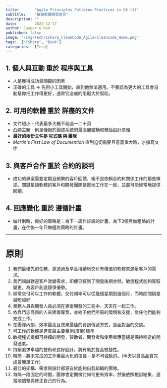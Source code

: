 ```yaml
---
title:       "Agile Principles Patterns Practices in C# (1)"
subtitle:    "敏捷軟體開發宣言"
description: ""
date:        2022-12-17
author: Jasper & Ken
published: false
image: "/img/Tech/Csharp_CleanCode_Agile/CleanCode_Home.png"
tags:  ["CSharp", "Book"]
categories:  [Tech]
---
```



## 1. 個人與互動 重於 程序與工具
- 人是獲得成功最關鍵的因素
- 正確的工具 => 先用小工具開始，直到他無法適用。不要認為更大的工具會自動幫你把工作得更好，通常它造成的阻礙大於幫助。

## 2. 可用的軟體 重於 詳盡的文件
- 文件短小 - 代表最多大概不超過一二十頁
- 凸顯主題 - 則是僅限於論述系統的最高層結構和概括設計原理
- **最好的兩份文件是 程式碼 與 團隊**
- _Martin's First Law of Documention_
直到迫切需要且意義重大時，才撰寫文件


## 3. 與客戶合作 重於 合約的談判
- 成功的專案需要定期且頻繁的客戶回饋，絕不是依賴合約和關係工作的那些陳述。關鍵是讓軟體的客戶和開發團隊緊密地工作在一起，並盡可能經常地提供回饋。


## 4. 回應變化 重於 遵循計畫
- 做計劃時，較好的策略是：為下一周作詳細的計畫，為下3個月做粗略的計畫，在往後一年只做極為簡略的計畫。


-----

原則
======
1. 我們最優先的任務，是透過及早且持續地交付有價值的軟體來滿足客戶的需求。
2. 我們竭誠歡迎客戶改變需求，即便已經到了開發後期亦然。敏捷程式能夠駕馭變更，為客戶創造競爭優勢。
3. 經常交付可以工作的軟體，交付頻率可以從幾個星期到幾個月，而時間間隔是越短越好
4. 業務人員與開發人員必須在專案開發的工程中，天天在一起工作。
5. 依靠鬥志高昂的人來建置專案，並給予他們所需的環境和支援，信任他們能夠完成工作。
6. 在團隊內部，效率最高且效果最佳的資訊傳遞方式，是面對面的交談。
7. 可工作的軟體是進度最主要量測(度量)標準
8. 敏捷程式提倡可持續的開發，贊助者、開發者和使用者應當總是保持穩定的開發速度。
9. 持續追求卓越的技術和良好設計，將有助於提高敏捷性。
10. 精簡 - 將未完成的工作量最大化的技藝 - 是不可或缺的。(今天以最高品質完成最簡單工作)
11. 最佳的架構、需求與設計都源自於能夠自我組織的團隊。
12. 每隔一段固定的時間，團隊會定期檢討如何更有效率，然後依照檢討結果，適當地調整與修正自己的行為。
